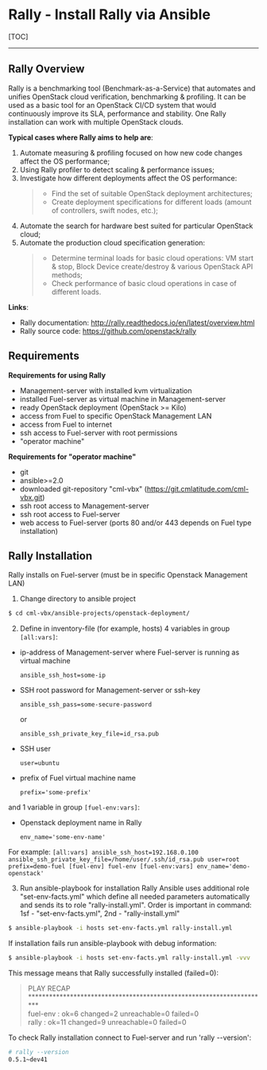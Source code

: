 # Rally - Install Rally via Ansible

[TOC]

---

## Rally Overview

Rally is a benchmarking tool (Benchmark-as-a-Service) that automates and unifies OpenStack 
cloud verification, benchmarking & profiling. It can be used as a basic tool for
an OpenStack CI/CD system that would continuously improve its SLA, performance and
stability. One Rally installation can work with multiple OpenStack clouds.

__Typical cases where Rally aims to help are__:
     
1. Automate measuring & profiling focused on how new code changes affect the OS performance;    
2. Using Rally profiler to detect scaling & performance issues;     
3. Investigate how different deployments affect the OS performance:
   >* Find the set of suitable OpenStack deployment architectures;       
   >* Create deployment specifications for different loads (amount of controllers, swift nodes, etc.);       
4. Automate the search for hardware best suited for particular OpenStack cloud;     
5. Automate the production cloud specification generation:
   >* Determine terminal loads for basic cloud operations: VM start & stop, Block Device create/destroy & various OpenStack API methods;     
   >* Check performance of basic cloud operations in case of different loads.        

__Links__:

- Rally documentation: <http://rally.readthedocs.io/en/latest/overview.html>
- Rally source code: <https://github.com/openstack/rally>


## Requirements

__Requirements for using Rally__

* Management-server with installed kvm virtualization
* installed Fuel-server as virtual machine in Management-server
* ready OpenStack deployment (OpenStack >= Kilo)
* access from Fuel to specific OpenStack Management LAN
* access from Fuel to internet
* ssh access to Fuel-server with root permissions
* "operator machine"

__Requirements for "operator machine"__

* git
* ansible>=2.0
* downloaded git-repository "cml-vbx" (<https://git.cmlatitude.com/cml-vbx.git>)
* ssh root access to Management-server
* ssh root access to Fuel-server
* web access to Fuel-server (ports 80 and/or 443 depends on Fuel type installation)


## Rally Installation

Rally installs on Fuel-server (must be in specific Openstack Management LAN)

1) Change directory to ansible project
```sh
$ cd cml-vbx/ansible-projects/openstack-deployment/
```
2) Define in inventory-file (for example, hosts) 4 variables in group `[all:vars]`:

 - ip-address of Management-server where Fuel-server is running as virtual machine  
   ```
   ansible_ssh_host=some-ip
   ```
 - SSH root password for Management-server or ssh-key  
   ```
   ansible_ssh_pass=some-seсure-password
   ```  
   or  
   ```
   ansible_ssh_private_key_file=id_rsa.pub
   ```
 - SSH user  
   ```
   user=ubuntu
   ```
 - prefix of Fuel virtual machine name  
   ```
   prefix='some-prefix'
   ```  
   
and 1 variable in group `[fuel-env:vars]`:
  
 - Openstack deployment name in Rally  
   ```
   env_name='some-env-name'
   ```

  For example:
    ```
    [all:vars]
    ansible_ssh_host=192.168.0.100
    ansible_ssh_private_key_file=/home/user/.ssh/id_rsa.pub
    user=root
    prefix=demo-fuel
    [fuel-env]
    fuel-env
    [fuel-env:vars]
    env_name='demo-openstack'
    ```

3) Run ansible-playbook for installation Rally
 Ansible uses additional role "set-env-facts.yml" which define all needed parameters automatically and sends its
 to role "rally-install.yml".
 Order is important in command: 1sf - "set-env-facts.yml", 2nd - "rally-install.yml" 
```sh
$ ansible-playbook -i hosts set-env-facts.yml rally-install.yml
```
If installation fails run ansible-playbook with debug information:
```sh
$ ansible-playbook -i hosts set-env-facts.yml rally-install.yml -vvv
```

This message means that Rally successfully installed (failed=0):
 > PLAY RECAP *********************************************************************  
 fuel-env                   : ok=6    changed=2    unreachable=0    failed=0   
 rally                      : ok=11   changed=9    unreachable=0    failed=0  

To check Rally installation connect to Fuel-server and run 'rally --version':
```sh
# rally --version
0.5.1~dev41
```